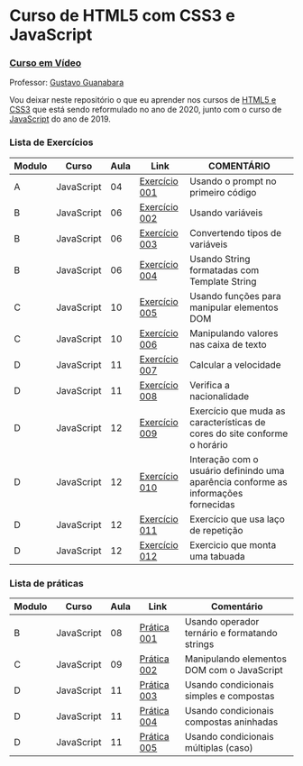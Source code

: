# Curso de HTML5 com CSS3 e JavaScript
### [Curso em Vídeo](https://www.youtube.com/c/CursoemVideo)

Professor: [Gustavo Guanabara](https://www.instagram.com/cursoemvideo)

Vou deixar neste repositório o que eu aprender nos cursos de [HTML5 e CSS3](https://www.youtube.com/playlist?list=PLHz_AreHm4dkZ9-atkcmcBaMZdmLHft8n) que está sendo reformulado no ano de 2020, junto com o curso de 
[JavaScript](https://www.youtube.com/playlist?list=PLHz_AreHm4dlsK3Nr9GVvXCbpQyHQl1o1) do ano de 2019.

### Lista de Exercícios
| Modulo | Curso | Aula | Link | COMENTÁRIO |
|--------|-------|------|------|------------|
|A|JavaScript|04|[Exercício 001](https://github.com/fabstussi/Curso-HTML5-CSS3-JS/blob/main/exercicios/ex001.html)|Usando o prompt no primeiro código|
|B|JavaScript|06|[Exercício 002](https://github.com/fabstussi/Curso-HTML5-CSS3-JS/blob/main/exercicios/ex002.html)|Usando variáveis|
|B|JavaScript|06|[Exercício 003](https://github.com/fabstussi/Curso-HTML5-CSS3-JS/blob/main/exercícios/ex003.html)|Convertendo tipos de variáveis|
|B|JavaScript|06|[Exercício 004](https://github.com/fabstussi/Curso-HTML5-CSS3-JS/blob/main/exercícios/ex004.html)|Usando String formatadas com Template String|
|C|JavaScript|10|[Exercício 005](https://github.com/fabstussi/Curso-HTML5-CSS3-JS/blob/main/exercícios/ex005.html)|Usando funções para manipular elementos DOM|
|C|JavaScript|10|[Exercício 006](https://github.com/fabstussi/Curso-HTML5-CSS3-JS/blob/main/exercícios/ex006.html)|Manipulando valores nas caixa de texto|
|D|JavaScript|11|[Exercício 007](https://github.com/fabstussi/Curso-HTML5-CSS3-JS/blob/main/exercícios/ex007.html)|Calcular a velocidade|
|D|JavaScript|11|[Exercício 008](https://github.com/fabstussi/Curso-HTML5-CSS3-JS/blob/main/exercícios/ex008.html)|Verifica a nacionalidade|
|D|JavaScript|12|[Exercício 009](https://github.com/fabstussi/Curso-HTML5-CSS3-JS/blob/main/exercícios/ex009.html)|Exercício que muda as características de cores do site conforme o horário|
|D|JavaScript|12|[Exercício 010](https://github.com/fabstussi/Curso-HTML5-CSS3-JS/blob/main/exercícios/ex010.html)|Interação com o usuário definindo uma aparência conforme as informações fornecidas|
|D|JavaScript|12|[Exercício 011](https://github.com/fabstussi/Curso-HTML5-CSS3-JS/blob/main/exercícios/ex011.html)|Exercício que usa laço de repetição|
|D|JavaScript|12|[Exercício 012](https://github.com/fabstussi/Curso-HTML5-CSS3-JS/blob/main/exercícios/ex012.html)|Exercicio que monta uma tabuada|

### Lista de práticas
| Modulo | Curso | Aula | Link | Comentário |
|--------|-------|------|------|------------|
|B|JavaScript|08|[Prática 001](https://github.com/fabstussi/Curso-HTML5-CSS3-JS/blob/main/praticas/001.html)|Usando operador ternário e formatando strings|
|C|JavaScript|09|[Prática 002](https://github.com/fabstussi/Curso-HTML5-CSS3-JS/blob/main/praticas/002.html)|Manipulando elementos DOM com o JavaScript|
|D|JavaScript|11|[Prática 003](https://github.com/fabstussi/Curso-HTML5-CSS3-JS/blob/main/praticas/003.js)|Usando condicionais simples e compostas|
|D|JavaScript|11|[Prática 004](https://github.com/fabstussi/Curso-HTML5-CSS3-JS/blob/main/praticas/004.js)|Usando condicionais compostas aninhadas|
|D|JavaScript|11|[Prática 005](https://github.com/fabstussi/Curso-HTML5-CSS3-JS/blob/main/praticas/005.js)|Usando condicionais múltiplas (caso)|
